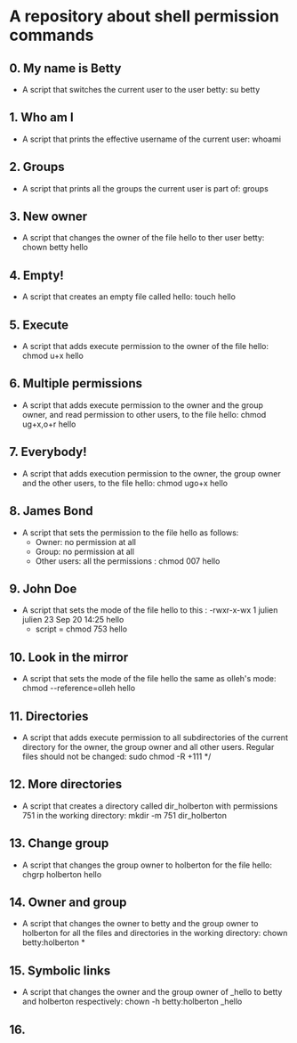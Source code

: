 # A repository about shell permission commands
## 0. My name is Betty
* A script that switches the current user to the user betty: su betty
## 1. Who am I
* A script that prints the effective username of the current user: whoami
## 2. Groups
* A script that prints all the groups the current user is part of: groups
## 3. New owner
* A script that changes the owner of the file hello to ther user betty: chown betty hello
## 4. Empty!
* A script that creates an empty file called hello: touch hello
## 5. Execute
* A script that adds execute permission to the owner of the file hello: chmod u+x hello
## 6. Multiple permissions
* A script that adds execute permission to the owner and the group owner, and read permission to other users, to the file hello: chmod ug+x,o+r hello
## 7. Everybody!
* A script that adds execution permission to the owner, the group owner and the other users, to the file hello: chmod ugo+x hello
## 8. James Bond
* A script that sets the permission to the file hello as follows:
   - Owner: no permission at all
   - Group: no permission at all
   - Other users: all the permissions : chmod 007 hello
## 9. John Doe
* A script that sets the mode of the file hello to this :
 -rwxr-x-wx 1 julien julien 23 Sep 20 14:25 hello
    - script = chmod 753 hello
## 10. Look in the mirror
* A script that sets the mode of the file hello the same as olleh's mode: chmod --reference=olleh hello
## 11. Directories
* A script that adds execute permission to all subdirectories of the current directory for the owner, the group owner and all other users. Regular files should not be changed: sudo chmod -R +111 */
## 12. More directories
* A script that creates a directory called dir_holberton with permissions 751 in the working directory: mkdir -m 751 dir_holberton
## 13. Change group
* A script that changes the group owner to holberton for the file hello: chgrp holberton hello
## 14. Owner and group
* A script that changes the owner to betty and the group owner to holberton for all the files and directories in the working directory: chown betty:holberton *
## 15. Symbolic links
* A script that changes the owner and the group owner of _hello to betty and holberton respectively: chown -h betty:holberton _hello
## 16. 